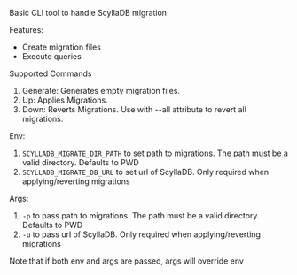 Basic CLI tool to handle ScyllaDB migration

Features:
- Create migration files
- Execute queries

Supported Commands
1. Generate: Generates empty migration files.
2. Up: Applies Migrations.
3. Down: Reverts Migrations. Use with --all attribute to revert all migrations.

Env:
1. `SCYLLADB_MIGRATE_DIR_PATH` to set path to migrations. The path must be a valid directory. Defaults to PWD
2. `SCYLLADB_MIGRATE_DB_URL` to set url of ScyllaDB. Only required when applying/reverting migrations

Args:
1. `-p` to pass path to migrations. The path must be a valid directory. Defaults to PWD
2. `-u` to pass url of ScyllaDB. Only required when applying/reverting migrations

Note that if both env and args are passed, args will override env
